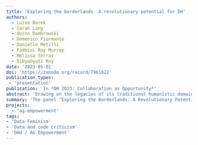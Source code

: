 ```yaml
---
title: 'Exploring the borderlands. A revolutionary potential for DH'
authors:
  - Luise Borek
  - Sarah Lang
  - Quinn Dombrowski
  - Domenico Fiormonte
  - Danielle Metilli
  - Padmini Ray Murray
  - Melissa Terras
  - Dibyadyuti Roy
date: '2023-01-01'
doi: 'https://zenodo.org/record/7961822'
publication_types:
 - 'presentation'
publication: 'In *DH 2023: Collaboration as Opportunity*'
abstract: 'Drawing on the legacies of its traditional humanistic domains of origin, the Digital Humanities have inherited many of their structures - despite the DH’s self-understanding as “revolutionary”. At our panel we want to approach the theme of the conference (“Collaboration as Opportunity”, especially the call for “Revolutions”: https://dh2023.adho.org/?page_id=310) from an international, multimodal perspective, informed by the discourse about cultural criticism in DH. We would like to interrogate areas in the ‘borderlands’ (Earhart 2018) of the field as areas where the DH still have the potential for revolutions. In our panel, we hope to shed light on blind spots in the DH such as monolingualism (Fiormonte 2021), a heritage of colonialism (Risam 2019) and gender imbalance (Gao et al. 2022, 330), to name but a few. These issues concern not only our research data, as Daniele Metilli illustrates on the example of borders and absences in Hans Sloane’s collection, but also societal issues within the field itself, as Melissa Terras discusses: The DH’s self-perception as challenging power structures conflicts with the fact that the DH as field are part of the Academy and thus, inherit its structural problems such as precarious employment. Quinn Dombrowski presents the Saving Ukrainian Cultural Heritage Online (SUCHO) initiative in which volunteers assisted with web archiving Ukraine's cultural heritage sector and the balancing act involved, navigating between activism and listening to the needs of those affected. Dibyadyuti Roy and Domenico Fiormonte address the issue of broken promises with regard to the DH’s revolutionary potential and disillusionment with regard to decolonising the field. Padmini Ray Murray explores how design can realise the DH’s feminist and decolonial potential to democratise as well as promote real inclusivity and participation on a global scale.'
summary: 'The panel "Exploring the Borderlands: A Revolutionary Potential for DH" was convened as part of the ADHO Digital Humanities Conference 2023 in Graz. The panel sought to interrogate and deconstruct the self-ascribed "revolutionary" ethos of Digital Humanities (DH), particularly in the context of the broader theme of the conference, "Collaboration as Opportunity," with a special focus on "Revolutions". Grounded in international, multimodal perspectives and informed by the discourse on cultural criticism in DH, the panelists examined the latent areas for revolution within ’borderlands’ of the field (Earhart 2018).'
projects:
  - 'ag-empowerment'
tags:
- 'Data Feminism'
- 'Data and code criticism'
- 'DHd / AG Empowerment'
---
```

